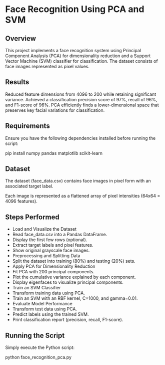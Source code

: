 # Face Recognition Using PCA and SVM

## Overview

This project implements a face recognition system using Principal Component Analysis (PCA) for dimensionality reduction and a Support Vector Machine (SVM) classifier for classification. The dataset consists of face images represented as pixel values.

## Results

Reduced feature dimensions from 4096 to 200 while retaining significant variance. Achieved a classification precision score of 97%, recall of 96%, and F1-score of 96%. PCA efficiently finds a lower-dimensional space that preserves key facial variations for classification.

## Requirements

Ensure you have the following dependencies installed before running the script:

pip install numpy pandas matplotlib scikit-learn

## Dataset

The dataset (face_data.csv) contains face images in pixel form with an associated target label.

Each image is represented as a flattened array of pixel intensities (64x64 = 4096 features).

## Steps Performed
- Load and Visualize the Dataset
- Read face_data.csv into a Pandas DataFrame.
- Display the first few rows (optional).
- Extract target labels and pixel features.
- Show original grayscale face images.
- Preprocessing and Splitting Data
- Split the dataset into training (80%) and testing (20%) sets.
- Apply PCA for Dimensionality Reduction
- Fit PCA with 200 principal components.
- Plot the cumulative variance explained by each component.
- Display eigenfaces to visualize principal components.
- Train an SVM Classifier
- Transform training data using PCA.
- Train an SVM with an RBF kernel, C=1000, and gamma=0.01.
- Evaluate Model Performance
- Transform test data using PCA.
- Predict labels using the trained SVM.
- Print classification report (precision, recall, F1-score).


## Running the Script

Simply execute the Python script:

python face_recognition_pca.py
